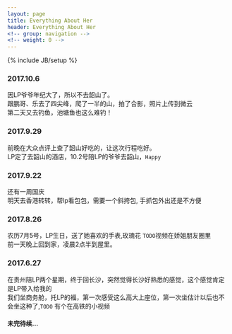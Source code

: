 ```yaml
---
layout: page
title: Everything About Her 
header: Everything About Her
<!-- group: navigation -->
<!-- weight: 0 -->
---
```

{% include JB/setup %}

### 2017.10.6
因LP爷爷年纪大了，所以不去韶山了。  
跟鹏哥、乐去了四尖峰，爬了一半的山，拍了合影，照片上传到微云  
第二天又去钓鱼，池塘鱼也这么难钓！


### 2017.9.29
前晚在大众点评上查了韶山好吃的，让这次行程吃好。  
LP定了去韶山的酒店，10.2号陪LP的爷爷去韶山，`Happy`

### 2017.9.22 
还有一周国庆  
明天去香港转转，帮lp看包包，需要一个斜挎包, 手抓包外出还是不方便  



### 2017.8.26
农历7月5号，LP生日，送了她喜欢的手表,玫瑰花 `TODO`视频在娇姐朋友圈里   
前一天晚上回到家，凌晨2点半到屋里。

### 2017.6.27
在贵州陪LP两个星期，终于回长沙，突然觉得长沙好熟悉的感觉，这个感觉肯定是LP带入给我的  
我们坐商务舱，托LP的福，第一次感受这么高大上座位，第一次坐估计以后也不会坐这种了,`TODO` 有个在高铁的小视频


#### 未完待续...

